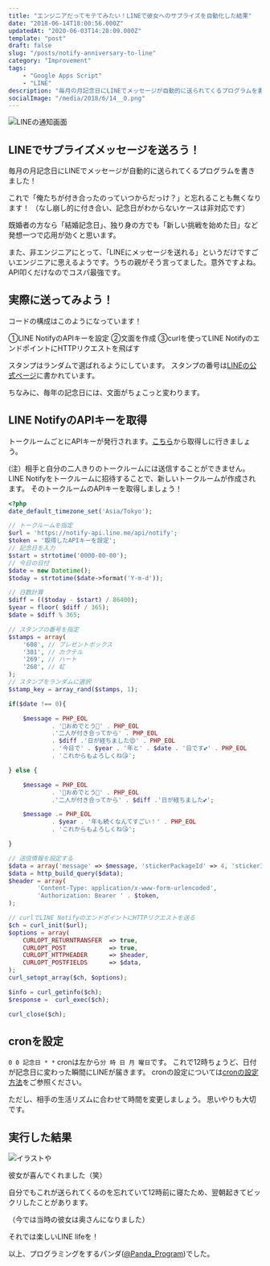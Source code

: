 ```yaml
---
title: "エンジニアだってモテてみたい！LINEで彼女へのサプライズを自動化した結果"
date: "2018-06-14T18:00:56.000Z"
updatedAt: "2020-06-03T14:28:09.000Z"
template: "post"
draft: false
slug: "/posts/notify-anniversary-to-line"
category: "Improvement"
tags:
    - "Google Apps Script"
    - "LINE"
description: "毎月の月記念日にLINEでメッセージが自動的に送られてくるプログラムを書きました。"
socialImage: "/media/2018/6/14__0.png"
---
```


![LINEの通知画面](/media/2018/6/14__0.png)

## LINEでサプライズメッセージを送ろう！

毎月の月記念日にLINEでメッセージが自動的に送られてくるプログラムを書きました！

これで「俺たちが付き合ったのっていつからだっけ？」と忘れることも無くなります！
（なし崩し的に付き合い、記念日がわからないケースは非対応です）

既婚者の方なら「結婚記念日」、独り身の方でも「新しい挑戦を始めた日」など発想一つで応用が効くと思います。

また、非エンジニアにとって、「LINEにメッセージを送れる」というだけですごいエンジニアに思えるようです。うちの親がそう言ってました。意外ですよね。API叩くだけなのでコスパ最強です。

## 実際に送ってみよう！
コードの構成はこのようになっています！

①LINE NotifyのAPIキーを設定
②文面を作成
③curlを使ってLINE NotifyのエンドポイントにHTTPリクエストを飛ばす

スタンプはランダムで選ばれるようにしています。
スタンプの番号は[LINEの公式ページ](https://devdocs.line.me/files/sticker_list.pdf)に書かれています。

ちなみに、毎年の記念日には、文面がちょこっと変わります。

## LINE NotifyのAPIキーを取得
トークルームごとにAPIキーが発行されます。[こちら](https://notify-bot.line.me/ja/)から取得しに行きましょう。

(注）相手と自分の二人きりのトークルームには送信することができません。
LINE Notifyをトークルームに招待することで、新しいトークルームが作成されます。
そのトークルームのAPIキーを取得しましょう！

```php
<?php
date_default_timezone_set('Asia/Tokyo');

// トークルームを指定
$url = 'https://notify-api.line.me/api/notify';
$token = '取得したAPIキーを設定';
// 記念日を入力
$start = strtotime('0000-00-00');
// 今日の日付
$date = new Datetime();
$today = strtotime($date->format('Y-m-d'));

// 日数計算
$diff = (($today - $start) / 86400);
$year = floor( $diff / 365);
$date = $diff % 365;

// スタンプの番号を指定
$stamps = array(
	'608', // プレゼントボックス
	'301', // カクテル
	'269', // ハート
	'268', // 虹
);
// スタンプをランダムに選択
$stamp_key = array_rand($stamps, 1);

if($date !== 0){

	$message = PHP_EOL
			. '🎉おめでとう🎉' . PHP_EOL
			.'二人が付き合ってから' . PHP_EOL
			. $diff .'日が経ちました😍' . PHP_EOL
			. '今日で' . $year . '年と' . $date . '日です💕' . PHP_EOL
			. 'これからもよろしくね😘';

} else {

	$message = PHP_EOL
			. '🎉おめでとう🎉' . PHP_EOL
			.'二人が付き合ってから' . $diff .'日が経ちました💕';

	$message .= PHP_EOL
			. $year . '年も続くなんてすごい！' . PHP_EOL
			. 'これからもよろしくね😘';

}

// 送信情報を設定する
$data = array('message' => $message, 'stickerPackageId' => 4, 'stickerId' => $stamps[$stamp_key]);
$data = http_build_query($data);
$header = array(
        'Content-Type: application/x-www-form-urlencoded',
        'Authorization: Bearer ' . $token,
);

// curlでLINE NotifyのエンドポイントにHTTPリクエストを送る
$ch = curl_init($url);
$options = array(
    CURLOPT_RETURNTRANSFER  => true,
    CURLOPT_POST            => true,
    CURLOPT_HTTPHEADER      => $header,
    CURLOPT_POSTFIELDS      => $data,
);
curl_setopt_array($ch, $options);

$info = curl_getinfo($ch);
$response =  curl_exec($ch);

curl_close($ch);
```

## cronを設定
`0 0 記念日 * *`
cronは左から`分 時 日 月 曜日`です。
これで12時ちょうど、日付が記念日に変わった瞬間にLINEが届きます。
cronの設定については[cronの設定方法](https://qiita.com/hikouki/items/e744b3a4d356d2af12cf)をご参照ください。

ただし、相手の生活リズムに合わせて時間を変更しましょう。
思いやりも大切です。

## 実行した結果

![イラストや](/media/2018/6/14__1.png)

彼女が喜んでくれました（笑）

自分でもこれが送られてくるのを忘れていて12時前に寝たため、翌朝起きてビックリしたことがあります。

（今では当時の彼女は奥さんになりました）

それでは楽しいLINE lifeを！

以上、プログラミングをするパンダ([@Panda_Program](https://twitter.com/Panda_Program))でした。
